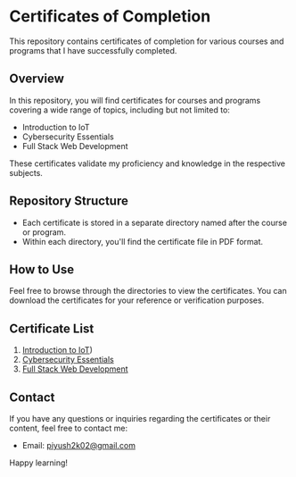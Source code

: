 # Certificates of Completion

This repository contains certificates of completion for various courses and programs that I have successfully completed.

## Overview

In this repository, you will find certificates for courses and programs covering a wide range of topics, including but not limited to:

- Introduction to IoT
- Cybersecurity Essentials
- Full Stack Web Development

These certificates validate my proficiency and knowledge in the respective subjects.

## Repository Structure

- Each certificate is stored in a separate directory named after the course or program.
- Within each directory, you'll find the certificate file in PDF format.

## How to Use

Feel free to browse through the directories to view the certificates. You can download the certificates for your reference or verification purposes.

## Certificate List

1. [Introduction to IoT](https://github.com/Piyush-Sharma-Github/Certificates/tree/main/Introduction%20to%20IOT))
2. [Cybersecurity Essentials](Cybersecurity_Essentials/)
3. [Full Stack Web Development](Full_Stack_Web_Development/)

## Contact

If you have any questions or inquiries regarding the certificates or their content, feel free to contact me:

- Email: piyush2k02@gmail.com

Happy learning!

